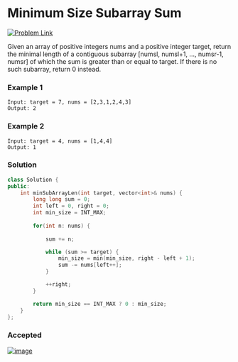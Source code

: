 # Minimum Size Subarray Sum

[![Problem Link](https://img.shields.io/badge/-LeetCode-FFA116?style=for-the-badge&logo=LeetCode&logoColor=black)](https://leetcode.com/problems/minimum-size-subarray-sum)

Given an array of positive integers nums and a positive integer target, return the minimal length of a contiguous subarray [numsl, numsl+1, ..., numsr-1, numsr] of which the sum is greater than or equal to target. If there is no such subarray, return 0 instead.

### Example 1
```
Input: target = 7, nums = [2,3,1,2,4,3]
Output: 2
```

### Example 2
```
Input: target = 4, nums = [1,4,4]
Output: 1
```

### Solution
```cpp
class Solution {
public:
    int minSubArrayLen(int target, vector<int>& nums) {
        long long sum = 0;
        int left = 0, right = 0;
        int min_size = INT_MAX;
        
        for(int n: nums) {
            
            sum += n;

            while (sum >= target) {
                min_size = min(min_size, right - left + 1);
                sum -= nums[left++];
            }

            ++right;
        }

        return min_size == INT_MAX ? 0 : min_size;
    }
};
```

### Accepted
[![image](https://user-images.githubusercontent.com/44930179/147901132-fe09ff41-da3a-4dd7-bc9b-7217b200a877.png)](https://leetcode.com/submissions/detail/611916014/)

